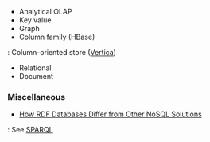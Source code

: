 -   Analytical OLAP
-   Key value
-   Graph
-   Column family (HBase)

:   Column-oriented store
    ([Vertica](http://www.vertica.com/hp-vertica-products/sqlonhadoop/))

-   Relational
-   Document

### Miscellaneous

-   [How RDF Databases Differ from Other NoSQL
    Solutions](http://blog.datagraph.org/2010/04/rdf-nosql-diff)

:   See [SPARQL](https://docs.marklogic.com/sem:sparql)


